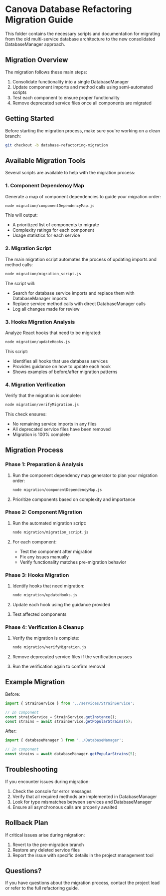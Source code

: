 # Canova Database Refactoring Migration Guide

This folder contains the necessary scripts and documentation for migrating from the old multi-service database architecture to the new consolidated DatabaseManager approach.

## Migration Overview

The migration follows these main steps:
1. Consolidate functionality into a single DatabaseManager
2. Update component imports and method calls using semi-automated scripts
3. Test each component to ensure proper functionality
4. Remove deprecated service files once all components are migrated

## Getting Started

Before starting the migration process, make sure you're working on a clean branch:

```bash
git checkout -b database-refactoring-migration
```

## Available Migration Tools

Several scripts are available to help with the migration process:

### 1. Component Dependency Map

Generate a map of component dependencies to guide your migration order:

```bash
node migration/componentDependencyMap.js
```

This will output:
- A prioritized list of components to migrate
- Complexity ratings for each component
- Usage statistics for each service

### 2. Migration Script

The main migration script automates the process of updating imports and method calls:

```bash
node migration/migration_script.js
```

The script will:
- Search for database service imports and replace them with DatabaseManager imports
- Replace service method calls with direct DatabaseManager calls
- Log all changes made for review

### 3. Hooks Migration Analysis

Analyze React hooks that need to be migrated:

```bash
node migration/updateHooks.js
```

This script:
- Identifies all hooks that use database services
- Provides guidance on how to update each hook
- Shows examples of before/after migration patterns

### 4. Migration Verification

Verify that the migration is complete:

```bash
node migration/verifyMigration.js
```

This check ensures:
- No remaining service imports in any files
- All deprecated service files have been removed
- Migration is 100% complete

## Migration Process

### Phase 1: Preparation & Analysis

1. Run the component dependency map generator to plan your migration order:
   ```bash
   node migration/componentDependencyMap.js
   ```

2. Prioritize components based on complexity and importance

### Phase 2: Component Migration

1. Run the automated migration script:
   ```bash
   node migration/migration_script.js
   ```

2. For each component:
   - Test the component after migration
   - Fix any issues manually
   - Verify functionality matches pre-migration behavior

### Phase 3: Hooks Migration

1. Identify hooks that need migration:
   ```bash
   node migration/updateHooks.js
   ```

2. Update each hook using the guidance provided
3. Test affected components

### Phase 4: Verification & Cleanup

1. Verify the migration is complete:
   ```bash
   node migration/verifyMigration.js
   ```

2. Remove deprecated service files if the verification passes
3. Run the verification again to confirm removal

## Example Migration

Before:
```typescript
import { StrainService } from '../services/StrainService';

// In component
const strainService = StrainService.getInstance();
const strains = await strainService.getPopularStrains(5);
```

After:
```typescript
import { databaseManager } from '../DatabaseManager';

// In component
const strains = await databaseManager.getPopularStrains(5);
```

## Troubleshooting

If you encounter issues during migration:

1. Check the console for error messages
2. Verify that all required methods are implemented in DatabaseManager
3. Look for type mismatches between services and DatabaseManager
4. Ensure all asynchronous calls are properly awaited

## Rollback Plan

If critical issues arise during migration:

1. Revert to the pre-migration branch
2. Restore any deleted service files
3. Report the issue with specific details in the project management tool

## Questions?

If you have questions about the migration process, contact the project lead or refer to the full refactoring guide. 